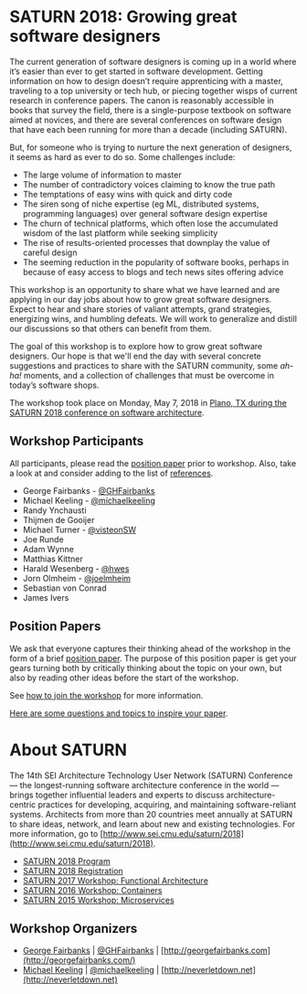 # SATURN 2018: Growing great software designers

The current generation of software designers is coming up in a world where it’s
easier than ever to get started in software development.  Getting information on
how to design doesn’t require apprenticing with a master, traveling to a top
university or tech hub, or piecing together wisps of current research in conference
papers.  The canon is reasonably accessible in books that survey the field, there
is a single-purpose textbook on software aimed at novices, and there are several
conferences on software design that have each been running for more than a decade
(including SATURN).

But, for someone who is trying to nurture the next generation of designers, it seems
as hard as ever to do so.  Some challenges include:

* The large volume of information to master
* The number of contradictory voices claiming to know the true path
* The temptations of easy wins with quick and dirty code
* The siren song of niche expertise (eg ML, distributed systems, programming
  languages) over general software design expertise
* The churn of technical platforms, which often lose the accumulated wisdom of
  the last platform while seeking simplicity
* The rise of results-oriented processes that downplay the value of careful design
* The seeming reduction in the popularity of software books, perhaps in because of
  easy access to blogs and tech news sites offering advice

This workshop is an opportunity to share what we have learned and are applying in
our day jobs about how to grow great software designers.  Expect to hear and share
stories of valiant attempts, grand strategies, energizing wins, and humbling defeats.
We will work to generalize and distill our discussions so that others can benefit from
them.

The goal of this workshop is to explore how to grow great software designers.  Our hope
is that we'll end the day with several concrete suggestions and practices to share with
the SATURN community, some _ah-ha!_ moments, and a collection of challenges that must be
overcome in today’s software shops.

The workshop took place on Monday, May 7, 2018 in [Plano, TX during the
SATURN 2018 conference on software architecture](http://www.sei.cmu.edu/saturn/2018/).


## Workshop Participants

All participants, please read the [position paper](position-papers) prior
to workshop.  Also, take a look at and consider adding to the list of
[references](references.md).

* George Fairbanks - [@GHFairbanks](https://twitter.com/GHFairbanks)
* Michael Keeling - [@michaelkeeling](https://twitter.com/michaelkeeling)
* Randy Ynchausti
* Thijmen de Gooijer
* Michael Turner - [@visteonSW](https://twitter.com/visteonSW)
* Joe Runde
* Adam Wynne
* Matthias Kittner
* Harald Wesenberg - [@hwes](https://twitter.com/hwes)
* Jorn Olmheim - [@joelmheim](https://twitter.com/joelmheim)
* Sebastian von Conrad
* James Ivers

## Position Papers

We ask that everyone captures their thinking ahead of the workshop in the form of
a brief [position paper](position-papers).  The purpose of this position paper is
get your gears turning both by critically thinking about the topic on your own,
but also by reading other ideas before the start of the workshop.

See [how to join the workshop](how-to-join.md) for more information.

[Here are some questions and topics to inspire your paper](questions.md).


# About SATURN

The 14th SEI Architecture Technology User Network (SATURN) Conference — the longest-running software architecture conference in the world — brings together influential leaders and experts to discuss architecture-centric practices for developing, acquiring, and maintaining software-reliant systems. Architects from more than 20 countries meet annually at SATURN to share ideas, network, and learn about new and existing technologies. For more information, go to [http://www.sei.cmu.edu/saturn/2018](http://www.sei.cmu.edu/saturn/2018).

- [SATURN 2018 Program](https://saturn2018.sched.com/)
- [SATURN 2018 Registration](https://resources.sei.cmu.edu/news-events/events/saturn/registration.cfm)
- [SATURN 2017 Workshop: Functional Architecture](https://github.com/michaelkeeling/saturn2017-architecture-functional-workshop)
- [SATURN 2016 Workshop: Containers](https://github.com/michaelkeeling/saturn2016-containers-workshop)
- [SATURN 2015 Workshop: Microservices](https://github.com/michaelkeeling/SATURN2015-Microservices-Workshop)


## Workshop Organizers

* [George Fairbanks](https://github.com/georgefairbanks) |
  [@GHFairbanks](https://twitter.com/GHFairbanks) |
  [http://georgefairbanks.com](http://georgefairbanks.com/)
* [Michael Keeling](https://github.com/michaelkeeling) |
  [@michaelkeeling](https://twitter.com/michaelkeeling) |
  [http://neverletdown.net](http://neverletdown.net)
